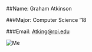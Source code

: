 ##Name: Graham Atkinson

###Major: Computer Science '18

###Email: Atking@rpi.edu

![Me](Pictures/portrait.jpg)



